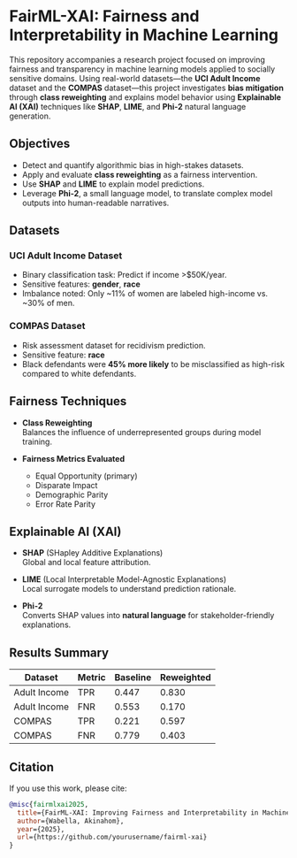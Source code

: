 # FairML-XAI: Fairness and Interpretability in Machine Learning

This repository accompanies a research project focused on improving fairness and transparency in machine learning models applied to socially sensitive domains. Using real-world datasets—the **UCI Adult Income** dataset and the **COMPAS** dataset—this project investigates **bias mitigation** through **class reweighting** and explains model behavior using **Explainable AI (XAI)** techniques like **SHAP**, **LIME**, and **Phi-2** natural language generation.

## Objectives
- Detect and quantify algorithmic bias in high-stakes datasets.
- Apply and evaluate **class reweighting** as a fairness intervention.
- Use **SHAP** and **LIME** to explain model predictions.
- Leverage **Phi-2**, a small language model, to translate complex model outputs into human-readable narratives.


## Datasets

###  UCI Adult Income Dataset
- Binary classification task: Predict if income >$50K/year.
- Sensitive features: **gender**, **race**
- Imbalance noted: Only ~11% of women are labeled high-income vs. ~30% of men.

###  COMPAS Dataset
- Risk assessment dataset for recidivism prediction.
- Sensitive feature: **race**
- Black defendants were **45% more likely** to be misclassified as high-risk compared to white defendants.

##  Fairness Techniques

- **Class Reweighting**  
  Balances the influence of underrepresented groups during model training.

- **Fairness Metrics Evaluated**  
  - Equal Opportunity (primary)
  - Disparate Impact
  - Demographic Parity
  - Error Rate Parity

##  Explainable AI (XAI)

- **SHAP** (SHapley Additive Explanations)  
  Global and local feature attribution.

- **LIME** (Local Interpretable Model-Agnostic Explanations)  
  Local surrogate models to understand prediction rationale.

- **Phi-2**  
  Converts SHAP values into **natural language** for stakeholder-friendly explanations.

## Results Summary

| Dataset      | Metric        | Baseline | Reweighted |
|--------------|---------------|----------|-------------|
| Adult Income | TPR           | 0.447    | 0.830       |
| Adult Income | FNR           | 0.553    | 0.170       |
| COMPAS       | TPR           | 0.221    | 0.597       |
| COMPAS       | FNR           | 0.779    | 0.403       |

##  Citation

If you use this work, please cite:

```bibtex
@misc{fairmlxai2025,
  title={FairML-XAI: Improving Fairness and Interpretability in Machine Learning},
  author={Wabella, Akinahom},
  year={2025},
  url={https://github.com/yourusername/fairml-xai}
}



